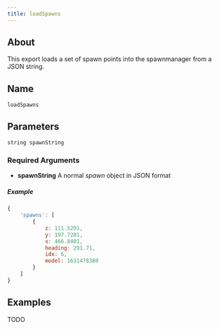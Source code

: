 ```yaml
---
title: loadSpawns
---
```


## About
This export loads a set of spawn points into the spawnmanager from a JSON string.

## Name
```
loadSpawns
```

## Parameters

```
string spawnString
```

### Required Arguments

- **spawnString** A normal *spawn* object in JSON format

##### Example

```js
{
    'spawns': [
        {
            z: 111.5291,
            y: 197.7201,
            x: 466.8401,
            heading: 291.71,
            idx: 6,
            model: 1631478380
        }
    ]
}
```

## Examples

TODO